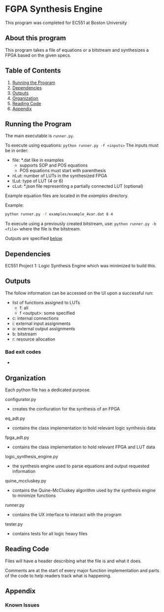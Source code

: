 # FGPA Synthesis Engine

This program was completed for EC551 at Boston University

## About this program

This program takes a file of equations or a bitstream and synthesizes a FPGA based on the given specs.

## Table of Contents

1. [Running the Program](#running-the-program)
2. [Dependencies](#dependencies)
3. [Outputs](#outputs)
4. [Organization](#organization)
5. [Reading Code](#reading-code)
6. [Appendix](#appendix)

## Running the Program

The main executable is `runner.py`.

To execute using equations: `python runner.py -f <inputs>` The inputs must be in order:

- file: *.dat like in examples
  - supports SOP and POS equations
  - POS equations must start with parenthesis
- nLut: number of LUTs in the synthesized FPGA
- tLut: type of LUT (4 or 6)
- cLut: *.json file representing a partially connected LUT (optional)

Example equation files are located in the _examples_ directory.

Example:
```bash
python runner.py -f examples/example_4var.dat 8 4
```

To execute using a previously created bitstream, use: `python runner.py -b <file>` where the file is the bitstream.

Outputs are specified [below](#outputs).

## Dependencies

EC551 Project 1: Logic Synthesis Engine which was minimized to build this.

## Outputs

The follow information can be accessed on the UI upon a successful run:

- list of functions assigned to LUTs
  - f: all
  - f \<output\>: some specified
- c: internal connections
- i: external input assignments
- o: external output assignments
- b: bitstream
- r: resource allocation

### Bad exit codes

- 

## Organization

Each python file has a dedicated purpose.

configurator.py
- creates the confiuration for the synthesis of an FPGA

eq_adt.py
- contains the class implementation to hold relevant logic synthesis data

fpga_adt.py
- contains the class implementation to hold relevant FPGA and LUT data

logic_synthesis_engine.py
- the synthesis engine used to parse equations and output requested information

quine_mccluskey.py
- contains the Quine-McCluskey algorithm used by the synthesis engine to minimize functions

runner.py
- contains the UX interface to interact with the program

tester.py
- contains tests for all logic heavy files

## Reading Code

Files will have a header describing what the file is and what it does.

Comments are at the start of every major function implementation and parts of the code to help readers track what is happening.

## Appendix

### Known Issues
